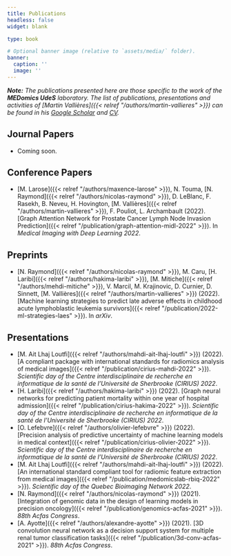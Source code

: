 ```yaml
---
title: Publications
headless: false
widget: blank

type: book

# Optional banner image (relative to `assets/media/` folder).
banner:
  caption: ''
  image: ''
---
```


_**Note:** The publications presented here are those specific to the work of the **MEDomics UdeS** laboratory. The 
list of publications, presentations and activities of [Martin Vallières]({{< relref "/authors/martin-vallieres" >}})
can be found in his [Google Scholar](https://scholar.google.ca/citations?user=fRkjFK4AAAAJ) and 
[CV](https://www.dropbox.com/s/fpfv1ycalxgb0tm/CCV-MartinVallieres-Full_CV.pdf?dl=0)._

## Journal Papers

- Coming soon.

## Conference Papers

- [M. Larose]({{< relref "/authors/maxence-larose" >}}), N. Touma, [N. Raymond]({{< relref "/authors/nicolas-raymond" >}}), D. LeBlanc, F. Rasekh, B. Neveu, H. Hovington, [M. Vallières]({{< relref "/authors/martin-vallieres" >}}), F. Pouliot, L. Archambault (2022). [Graph Attention Network for Prostate Cancer Lymph Node Invasion Prediction]({{< relref "/publication/graph-attention-midl-2022" >}}). In _Medical Imaging with Deep Learning 2022_.

## Preprints
  - [N. Raymond]({{< relref "/authors/nicolas-raymond" >}}), M. Caru, [H. Laribi]({{< relref "/authors/hakima-laribi" >}}), [M. Mitiche]({{< relref "/authors/mehdi-mitiche" >}}), V. Marcil, M.  Krajinovic, D. Curnier, D. Sinnett, [M. Vallières]({{< relref "/authors/martin-vallieres" >}}) (2022). [Machine learning strategies to predict late adverse effects in childhood acute lymphoblastic leukemia survivors]({{< relref "/publication/2022-ml-strategies-laes" >}}). In _arXiv_.


## Presentations

- [M. Ait Lhaj Loutfi]({{< relref "/authors/mahdi-ait-lhaj-loutfi" >}}) (2022). [A compliant package with international standards for radiomics analysis of medical images]({{< relref "/publication/cirius-mahdi-2022" >}}). _Scientific day of the Centre interdisciplinaire de recherche en informatique de la santé de l’Université de Sherbrooke (CIRIUS) 2022_.
- [H. Laribi]({{< relref "/authors/hakima-laribi" >}}) (2022). [Graph neural networks for predicting patient mortality within one year of hospital admission]({{< relref "/publication/cirius-hakima-2022" >}}). _Scientific day of the Centre interdisciplinaire de recherche en informatique de la santé de l’Université de Sherbrooke (CIRIUS) 2022_.
- [O. Lefebvre]({{< relref "/authors/olivier-lefebvre" >}}) (2022). [Precision analysis of predictive uncertainty of machine learning models in medical context]({{< relref "/publication/cirius-olivier-2022" >}}). _Scientific day of the Centre interdisciplinaire de recherche en informatique de la santé de l’Université de Sherbrooke (CIRIUS) 2022_.
- [M. Ait Lhaj Loutfi]({{< relref "/authors/mahdi-ait-lhaj-loutfi" >}}) (2022). [An international standard compliant tool for radiomic feature extraction from medical images]({{< relref "/publication/medomicslab-rbiq-2022" >}}). _Scientific day of the Quebec Bioimaging Network 2022_.
- [N. Raymond]({{< relref "/authors/nicolas-raymond" >}}) (2021). [Integration of genomic data in the design of learning models in precision oncology]({{< relref "/publication/genomics-acfas-2021" >}}). _88th Acfas Congress_.
- [A. Ayotte]({{< relref "/authors/alexandre-ayotte" >}}) (2021). [3D convolution neural network as a decision support system for multiple renal tumor classification tasks]({{< relref "/publication/3d-conv-acfas-2021" >}}). _88th Acfas Congress_.
